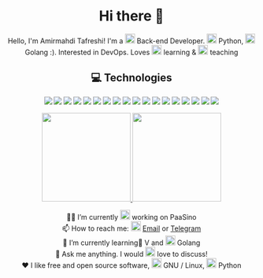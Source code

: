 <h1 align="center">Hi there 👋</h1>
<p align="center">Hello, I'm Amirmahdi Tafreshi! I'm a <img src="https://img.icons8.com/color/48/000000/developer.png" width="20" height="20"/> Back-end Developer. <img src="https://img.icons8.com/color/48/000000/python.png" width="20" height="20"/> Python, <img src="https://img.icons8.com/color/48/000000/golang.png" width="20" height="20"/> Golang :). Interested in DevOps. Loves <img src="https://img.icons8.com/color/48/000000/read.png" width="20" height="20"/> learning & <img src="https://img.icons8.com/color/48/000000/laptop.png" width="20" height="20"/> teaching</p>

<h2 align="center"> 💻 Technologies </h2>

<p align="center">
   <img src="https://img.shields.io/badge/-Arch_Linux-05122A?style=flat&logo=arch-linux">
   <img src="https://img.shields.io/badge/-python-05122A?style=flat&logo=python">
   <img src="https://img.shields.io/badge/-Go-05122A?style=flat&logo=go">
   <img src="https://img.shields.io/badge/-JavaScript-05122A?style=flat&logo=javascript">
   <img src="https://img.shields.io/badge/-Vlang-05122A?style=flat&logo=v">
   <img src="https://img.shields.io/badge/-Flask-05122A?style=flat&logo=flask">
   <img src="https://img.shields.io/badge/-Django-05122A?style=flat&logo=django">
   <img src="https://img.shields.io/badge/-Git-05122A?style=flat&logo=git">
   <img src="https://img.shields.io/badge/-GitHub-05122A?style=flat&logo=github">
   <img src="https://img.shields.io/badge/-GitLab-05122A?style=flat&logo=gitlab">
   <img src="https://img.shields.io/badge/-MongoDB-05122A?style=flat&logo=mongodb">
   <img src="https://img.shields.io/badge/-HTML5-05122A?style=flat&logo=html5">
   <img src="https://img.shields.io/badge/-CSS3-05122A?style=flat&logo=css3">
   <img src="https://img.shields.io/badge/-Bootstrap-05122A?style=flat&logo=bootstrap">
   <img src="https://img.shields.io/badge/-JSON-05122A?style=flat&logo=json">
   <img src="https://img.shields.io/badge/-Rabbitmq-05122A?style=flat&logo=rabbitmq">
   <img src="https://img.shields.io/badge/-Docker-05122A?style=flat&logo=docker">
   <img src="https://img.shields.io/badge/-Linux-05122A?style=flat&logo=linux">

</p>
<p align="center">
<a href="https://github.com/mr-tafreshi">
  <img height="180em" src="https://github-readme-stats-eight-theta.vercel.app/api?username=mr-tafreshi&show_icons=true&theme=algolia&include_all_commits=true&count_private=true"/>
  <img height="180em" src="https://github-readme-stats-eight-theta.vercel.app/api/top-langs/?username=mr-tafreshi&layout=compact&langs_count=8&theme=algolia"/>
</a>
</p>
<p align="center">
👨‍💻 I’m currently <img src="https://img.icons8.com/color/48/000000/work.png" width="20" height="20"/> working on PaaSino<br>
📫 How to reach me: <img src="https://img.icons8.com/color/48/000000/gmail.png" width="20" height="20"/> <a href="mailto:tafreshi.amirmahdi@protonmail.com">Email</a> or <a href="https://t.me/amirmahdi_tafreshi">Telegram</a><br>
🌱 I’m currently learning ٰV and <img src="https://img.icons8.com/color/48/000000/golang.png" width="20" height="20"/> Golang<br>
💬 Ask me anything. I would <img src="https://img.icons8.com/color/48/000000/love.png" width="20" height="20"/> love to discuss!<br>
❤️ I like free and open source software, <img src="https://img.icons8.com/color/48/000000/linux.png" alt="linux" width="20" height="20"/> GNU / Linux, <img src="https://img.icons8.com/color/48/000000/python.png" alt="python" width="20" height="20"/> Python
</p>
